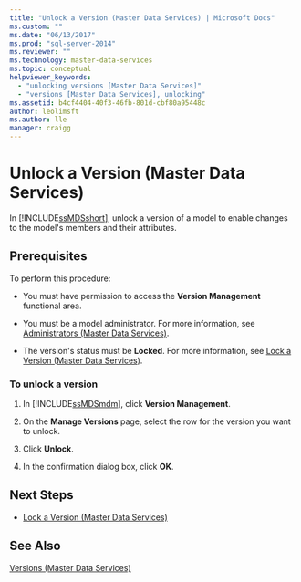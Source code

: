 ```yaml
---
title: "Unlock a Version (Master Data Services) | Microsoft Docs"
ms.custom: ""
ms.date: "06/13/2017"
ms.prod: "sql-server-2014"
ms.reviewer: ""
ms.technology: master-data-services
ms.topic: conceptual
helpviewer_keywords: 
  - "unlocking versions [Master Data Services]"
  - "versions [Master Data Services], unlocking"
ms.assetid: b4cf4404-40f3-46fb-801d-cbf80a95448c
author: leolimsft
ms.author: lle
manager: craigg
---
```

# Unlock a Version (Master Data Services)
  In [!INCLUDE[ssMDSshort](../includes/ssmdsshort-md.md)], unlock a version of a model to enable changes to the model's members and their attributes.  
  
## Prerequisites  
 To perform this procedure:  
  
-   You must have permission to access the **Version Management** functional area.  
  
-   You must be a model administrator. For more information, see [Administrators &#40;Master Data Services&#41;](administrators-master-data-services.md).  
  
-   The version's status must be **Locked**. For more information, see [Lock a Version &#40;Master Data Services&#41;](../../2014/master-data-services/lock-a-version-master-data-services.md).  
  
### To unlock a version  
  
1.  In [!INCLUDE[ssMDSmdm](../includes/ssmdsmdm-md.md)], click **Version Management**.  
  
2.  On the **Manage Versions** page, select the row for the version you want to unlock.  
  
3.  Click **Unlock**.  
  
4.  In the confirmation dialog box, click **OK**.  
  
## Next Steps  
  
-   [Lock a Version &#40;Master Data Services&#41;](../../2014/master-data-services/lock-a-version-master-data-services.md)  
  
## See Also  
 [Versions &#40;Master Data Services&#41;](../../2014/master-data-services/versions-master-data-services.md)  
  
  
